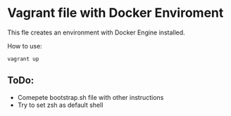 # Vagrant file with Docker Enviroment

This fle creates an environment with Docker Engine installed.

How to use:

`vagrant up`

## ToDo:

- Comepete bootstrap.sh file with other instructions
- Try to set zsh as default shell





